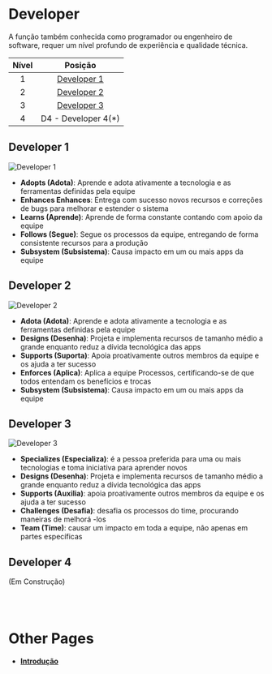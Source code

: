 # Developer

A função também conhecida como programador ou engenheiro de software, requer um nível profundo de experiência e qualidade técnica.

| Nível | Posição |
| :---: | :---: |
| 1 | [Developer 1](#developer-1) |
| 2 | [Developer 2](#developer-2) |
| 3 | [Developer 3](#developer-3) |
| 4 | D4 - Developer 4(*) |

## Developer 1

<picture>
  <source media="(prefers-color-scheme: light)" srcset="{{site.baseurl}}/charts/developer-1.png">
  <img alt="Developer 1" src="{{site.baseurl}}/charts/developer-1.png">
</picture>

* **Adopts (Adota)**: Aprende e adota ativamente a tecnologia e as ferramentas definidas pela equipe
* **Enhances Enhances**: Entrega com sucesso novos recursos e correções de bugs para melhorar e estender o sistema
* **Learns (Aprende)**: Aprende de forma constante contando com apoio da equipe
* **Follows (Segue)**: Segue os processos da equipe, entregando de forma consistente recursos para a produção
* **Subsystem (Subsistema)**: Causa impacto em um ou mais apps da equipe

## Developer 2

<picture>
  <source media="(prefers-color-scheme: light)" srcset="{{site.baseurl}}/charts/developer-2.png">
  <img alt="Developer 2" src="{{site.baseurl}}/charts/developer-2.png">
</picture>

* **Adota (Adota)**: Aprende e adota ativamente a tecnologia e as ferramentas definidas pela equipe
* **Designs (Desenha)**: Projeta e implementa recursos de tamanho médio a grande enquanto reduz a dívida tecnológica das apps
* **Supports (Suporta)**: Apoia proativamente outros membros da equipe e os ajuda a ter sucesso
* **Enforces (Aplica)**: Aplica a equipe Processos, certificando-se de que todos entendam os benefícios e trocas
* **Subsystem (Subsistema)**: Causa impacto em um ou mais apps da equipe

## Developer 3

<picture>
  <source media="(prefers-color-scheme: light)" srcset="{{site.baseurl}}/charts/developer-3.png">
  <img alt="Developer 3" src="{{site.baseurl}}/charts/developer-3.png">
</picture>

* **Specializes (Especializa)**: é a pessoa preferida para uma ou mais tecnologias e toma iniciativa para aprender novos
* **Designs (Desenha)**: Projeta e implementa recursos de tamanho médio a grande enquanto reduz a dívida tecnológica das apps
* **Supports (Auxilia)**: apoia proativamente outros membros da equipe e os ajuda a ter sucesso
* **Challenges (Desafia)**: desafia os processos do time, procurando maneiras de melhorá -los
* **Team (Time)**: causar um impacto em toda a equipe, não apenas em partes específicas

## Developer 4 
(Em Construção)


<!-- 
<picture>
  <source media="(prefers-color-scheme: light)" srcset="{{site.baseurl}}/charts/developer-4.png">
  <img alt="Developer 4" src="{{site.baseurl}}/charts/developer-4.png">
</picture>

* **Evangelizes (Evangeliza)** Pesquisas, cria provas de conceito e apresenta novas tecnologias para a equipe
* **Owns (Possui)** possui a operação de produção e monitoramento do sistema e está ciente de seus SLAs
* **Mentors (Mentora)** orienta outros a acelerar seu crescimento de carreira e os incentiva a participar
* **Challenges (Desafia)** Desafia a equipe processa, procurando maneiras de melhorá -los
* **Team (Time)** causa um impacto em toda a equipe, não apenas em partes específicas dele -->

<!-- ## D5 - Developer 5

<picture>
  <source media="(prefers-color-scheme: light)" srcset="{{site.baseurl}}/charts/developer-5.png">
  <img alt="Developer 5" src="{{site.baseurl}}/charts/developer-5.png">
</picture>

* **Masters (Mestre)** tem um conhecimento muito profundo sobre toda a pilha de tecnologia do sistema
* **Evolves (Evolui)** Evolui a arquitetura para apoiar os requisitos futuros e define seus SLAs
* **Mentors (Mentora)** orienta outros a acelerar seu crescimento de carreira e os incentiva a participar
* **Adjusts (Ajusta)** Ajusta os processos da equipe, ouvindo feedback e orientando a equipe através das alterações
* **Multiple Teams (várias equipes)** causam impacto não apenas em toda a equipe, mas também em outras equipes -->

&nbsp;
\
&nbsp;


# Other Pages

* [**Introdução**](README.md)
